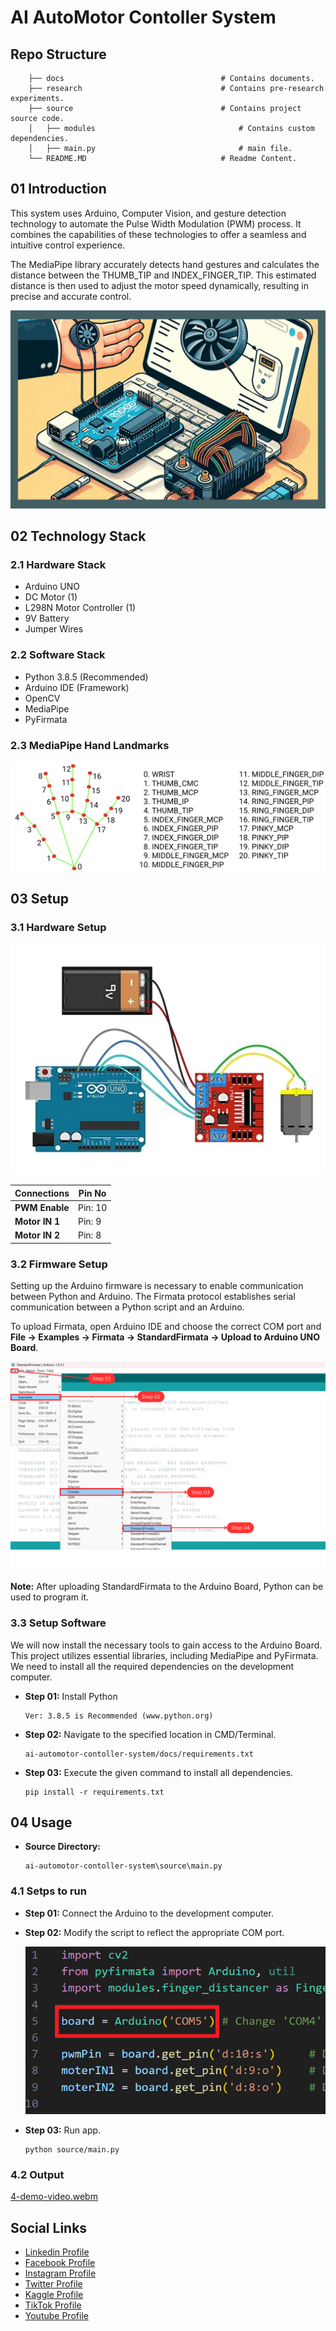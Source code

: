 # AI AutoMotor Contoller System

## Repo Structure

```
    ├── docs                                   # Contains documents.
    ├── research                               # Contains pre-research experiments.
    ├── source                                 # Contains project source code.
    │   ├── modules                                # Contains custom dependencies.  
    │   ├── main.py                                # main file.
    └── README.MD                              # Readme Content.
```

## 01 Introduction

This system uses Arduino, Computer Vision, and gesture detection technology to automate the Pulse Width Modulation (PWM) process. It combines the capabilities of these technologies to offer a seamless and intuitive control experience. 

The MediaPipe library accurately detects hand gestures and calculates the distance between the THUMB_TIP and INDEX_FINGER_TIP. This estimated distance is then used to adjust the motor speed dynamically, resulting in precise and accurate control.

![Circuit Diagram](docs/media/0-banner-image.png)

## 02 Technology Stack

### 2.1 Hardware Stack

- Arduino UNO
- DC Motor (1)
- L298N Motor Controller (1)
- 9V Battery 
- Jumper Wires

### 2.2 Software Stack

- Python 3.8.5 (Recommended)
- Arduino IDE (Framework)
- OpenCV
- MediaPipe
- PyFirmata

### 2.3 MediaPipe Hand Landmarks

![Mediapipe Diagram](docs/media/5-mediapipe-hand-landmarks.png)

## 03 Setup

### 3.1 Hardware Setup

![Circuit Diagram](docs/media/1-circuit-diagram.jpeg)

| Connections     | Pin No  |
| --------------- | ------- |
| **PWM Enable**  | Pin: 10 |
| **Motor IN 1**  | Pin: 9  |
| **Motor IN 2**  | Pin: 8  |

### 3.2 Firmware Setup

Setting up the Arduino firmware is necessary to enable communication between Python and Arduino. The Firmata protocol establishes serial communication between a Python script and an Arduino.

To upload Firmata, open Arduino IDE and choose the correct COM port and **File -> Examples -> Firmata -> StandardFirmata -> Upload to Arduino UNO Board**.

![Firmware Setup](docs/media/2-firmware-setup.png)

**Note:** After uploading StandardFirmata to the Arduino Board, Python can be used to program it.

### 3.3 Setup Software

We will now install the necessary tools to gain access to the Arduino Board. This project utilizes essential libraries, including MediaPipe and PyFirmata. We need to install all the required dependencies on the development computer.

- **Step 01:** Install Python

  ```
  Ver: 3.8.5 is Recommended (www.python.org)
  ```

- **Step 02:** Navigate to the specified location in CMD/Terminal.

  ```
  ai-automotor-contoller-system/docs/requirements.txt
  ```

- **Step 03:** Execute the given command to install all dependencies.

  ```
  pip install -r requirements.txt
  ```

## 04 Usage

- **Source Directory:**

  ```
  ai-automotor-contoller-system\source\main.py
  ```

### 4.1 Setps to run

- **Step 01:** Connect the Arduino to the development computer.

- **Step 02:** Modify the script to reflect the appropriate COM port.

  ![Change COM Port](docs/media/3-change-com-port.png)

- **Step 03:** Run app.

  ```
  python source/main.py
  ```

### 4.2 Output

[4-demo-video.webm](https://github.com/gunarakulangunaretnam/ai-automotor-controller-system/assets/45822509/ded8e48f-9081-459f-af8e-02e956556937)

## Social Links

- [Linkedin Profile](https://www.linkedin.com/in/gunarakulangunaretnam)
- [Facebook Profile](https://www.facebook.com/gunarakulangunaratnam)
- [Instagram Profile](https://www.instagram.com/gunarakulangunaretnam)
- [Twitter Profile ](https://twitter.com/gunarakulangr)
- [Kaggle Profile](https://www.kaggle.com/gunarakulangr)
- [TikTok Profile](https://www.tiktok.com/@gunarakulangunaretnam)
- [Youtube Profile](https://www.youtube.com/channel/UCMWkED5sabgVZSCKjZuRJXA)

